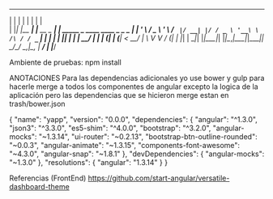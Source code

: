  _   _          _                _                                 
| | | |        | |              | |                                
| |_| |__   ___| |__   __ _  ___| | _____ _ ____      ____ _ _   _ 
| __| '_ \ / _ \ '_ \ / _` |/ __| |/ / _ \ '__\ \ /\ / / _` | | | |
| |_| | | |  __/ | | | (_| | (__|   <  __/ |   \ V  V / (_| | |_| |
 \__|_| |_|\___|_| |_|\__,_|\___|_|\_\___|_|    \_/\_/ \__,_|\__, |
                                                              __/ |
                                                             |___/ 


Ambiente de pruebas:
npm install


ANOTACIONES
Para las dependencias adicionales yo use bower y gulp para hacerle merge a todos los componentes de angular excepto la logica de la aplicación pero las dependencias que se hicieron merge estan en trash/bower.json

{
  "name": "yapp",
  "version": "0.0.0",
  "dependencies": {
    "angular": "^1.3.0",
    "json3": "^3.3.0",
    "es5-shim": "^4.0.0",
    "bootstrap": "^3.2.0",
    "angular-mocks": "~1.3.14",
    "ui-router": "~0.2.13",
    "bootstrap-btn-outline-rounded": "~0.0.3",
    "angular-animate": "~1.3.15",
    "components-font-awesome": "~4.3.0",
    "angular-snap": "~1.8.1"
  },
  "devDependencies": {
    "angular-mocks": "~1.3.0"
  },
  "resolutions": {
    "angular": "1.3.14"
  }
}


Referencias
(FrontEnd) https://github.com/start-angular/versatile-dashboard-theme
